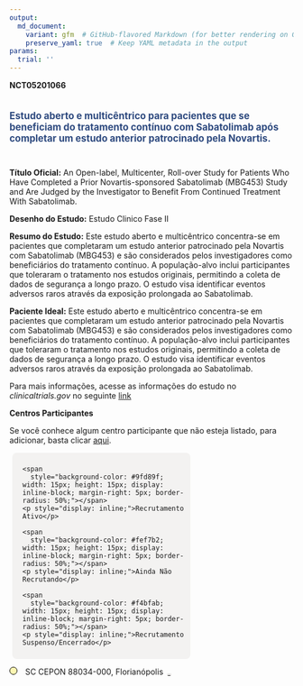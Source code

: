 ```yaml
---
output: 
  md_document:
    variant: gfm  # GitHub-flavored Markdown (for better rendering on GitHub)
    preserve_yaml: true  # Keep YAML metadata in the output
params:
  trial: ''
---
```


**NCT05201066**

<div style="padding: 5px 5px 5px 0px; font-size: 1.20em; font-weight: bold; color: #2E4A7F; text-align: left; margin-bottom: 20px">

Estudo aberto e multicêntrico para pacientes que se beneficiam do
tratamento contínuo com Sabatolimab após completar um estudo anterior
patrocinado pela Novartis.

</div>

**Título Oficial:** An Open-label, Multicenter, Roll-over Study for
Patients Who Have Completed a Prior Novartis-sponsored Sabatolimab
(MBG453) Study and Are Judged by the Investigator to Benefit From
Continued Treatment With Sabatolimab.

**Desenho do Estudo:** Estudo Clinico Fase II

**Resumo do Estudo:** Este estudo aberto e multicêntrico concentra-se em
pacientes que completaram um estudo anterior patrocinado pela Novartis
com Sabatolimab (MBG453) e são considerados pelos investigadores como
beneficiários do tratamento contínuo. A população-alvo inclui
participantes que toleraram o tratamento nos estudos originais,
permitindo a coleta de dados de segurança a longo prazo. O estudo visa
identificar eventos adversos raros através da exposição prolongada ao
Sabatolimab.

**Paciente Ideal:** Este estudo aberto e multicêntrico concentra-se em
pacientes que completaram um estudo anterior patrocinado pela Novartis
com Sabatolimab (MBG453) e são considerados pelos investigadores como
beneficiários do tratamento contínuo. A população-alvo inclui
participantes que toleraram o tratamento nos estudos originais,
permitindo a coleta de dados de segurança a longo prazo. O estudo visa
identificar eventos adversos raros através da exposição prolongada ao
Sabatolimab.

Para mais informações, acesse as informações do estudo no
*clinicaltrials.gov* no seguinte
[link](https://clinicaltrials.gov/ct2/show/NCT05201066)

**Centros Participantes**

Se você conhece algum centro participante que não esteja listado, para
adicionar, basta clicar
[aqui](https://flazar.shinyapps.io/formsapp?study_nct_id=NCT05201066&location_id=N%2FA&location_full_name=N%2FA&form_type=Adicionar%20Centro%7D).

<div style="margin-bottom: 8px; margin-left: 5px; padding: 8px; max-width: 300px; background-color: #f3f2f1; border-radius: 8px;">

<div style="margin-left: 10px;">

    <span 
      style="background-color: #9fd89f; width: 15px; height: 15px; display: inline-block; margin-right: 5px; border-radius: 50%;"></span>
    <p style="display: inline;">Recrutamento Ativo</p>

</div>

<div style="margin-left: 10px;">

    <span 
      style="background-color: #fef7b2; width: 15px; height: 15px; display: inline-block; margin-right: 5px; border-radius: 50%;"></span>
    <p style="display: inline;">Ainda Não Recrutando</p>

</div>

<div style="margin-left: 10px;">

    <span 
      style="background-color: #f4bfab; width: 15px; height: 15px; display: inline-block; margin-right: 5px; border-radius: 50%;"></span>
    <p style="display: inline;">Recrutamento Suspenso/Encerrado</p>

</div>

</div>

<span style="border: 0.5px solid black; display: inline-block; width: 12px; height: 12px; border-radius: 50%; margin-right: 10px; padding-bottom: 0px; background-color: #fef7b2;"></span>
SC CEPON 88034-000, Florianópolis
<span style="color: #2E4A7F; margin-left: 2px; padding: 2px; background-color: #f3f2f1; border-radius: 8px; font-weight: 500; font-size: 0.6">[REPORTAR
ERRO](https://flazar.shinyapps.io/formsapp?study_nct_id=NCT05201066&location_id=NOVARTISINVESTIGATIVESITEFLORIANOPOLISSC88034000BRAZIL&location_full_name=CEPON%2C%2088034-000%2C%20Florian%C3%B3polis&form_type=Reportar%20Erro)</span>
